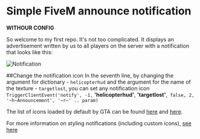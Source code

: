 # Simple FiveM announce notification

**WITHOUR CONFIG**

So welcome to my first repo. It's not too complicated. It displays an advertisement written by us to all players on the server with a notification that looks like this: 

![Notification](https://i.imgur.com/9blj2zK.png)


##Change the notification icon
In the seventh line, by changing the argument for dictionary - ```helicopterhud``` and the argument for the name of the texture - ```targetlost```, you can set any notification icon
```TriggerClientEvent('notify', -1,``` **'helicopterhud'**, **'targetlost'**,``` false, 2, '~h~Announcement', '~r~' .. param)```

The list of icons loaded by default by GTA can be found [here](https://wiki.rage.mp/index.php?title=Notification_Pictures) and [here](https://wiki.rage.mp/index.php?title=Textures).

For more information on styling notifications (including custom icons), [see here](https://wiki.rage.mp/index.php?title=Ui::setNotificationMessage)
